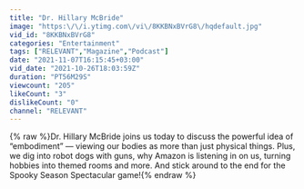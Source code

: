 ```yaml
---
title: "Dr. Hillary McBride"
image: "https:\/\/i.ytimg.com\/vi\/8KKBNxBVrG8\/hqdefault.jpg"
vid_id: "8KKBNxBVrG8"
categories: "Entertainment"
tags: ["RELEVANT","Magazine","Podcast"]
date: "2021-11-07T16:15:45+03:00"
vid_date: "2021-10-26T18:03:59Z"
duration: "PT56M29S"
viewcount: "205"
likeCount: "3"
dislikeCount: "0"
channel: "RELEVANT"
---
```

{% raw %}Dr. Hillary McBride joins us today to discuss the powerful idea of “embodiment” — viewing our bodies as more than just physical things. Plus, we dig into robot dogs with guns, why Amazon is listening in on us, turning hobbies into themed rooms and more. And stick around to the end for the Spooky Season Spectacular game!{% endraw %}
